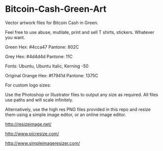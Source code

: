 # Bitcoin-Cash-Green-Art
Vector artwork files for Bitcoin Cash in Green.



Feel free to use abuse, mutilate, print and sell T shirts, stickers. Whatever you want.




Green Hex: #4cca47
Pantone: 802C

Grey Hex: #4d4d4d
Pantone: 11C

Fonts: Ubuntu, Ubuntu Italic, Kerning -50

Original Orange Hex: #f7941d
Pantone: 1375C


For custom logo sizes:



Use the Photoshop or Illustrator files to output any size as required. All files use paths and will scale infinitely.

Alternatively, use the high res PNG files provided in this repo and resize them using a simple image editor, or an online image editor.



http://resizeimage.net/

http://www.picresize.com/

http://www.simpleimageresizer.com/
